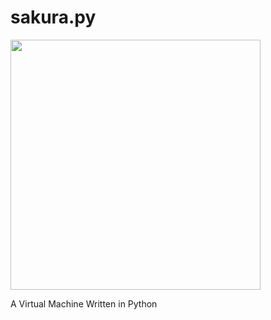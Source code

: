 sakura.py
=========

<p> <img width = "400" src = "http://4.bp.blogspot.com/-CxlWLo6x4XM/TcJOPuXgw0I/AAAAAAAAAq0/Vd34MpHgmqU/s1600/sakura.jpg"></img> </p>


A Virtual Machine Written in Python
